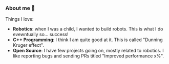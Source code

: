 ### About me 👋

Things I love:

- **Robotics**: when I was a child, I wanted to build robots. This is what I do evewntually so... success!
- **C++ Programming**: I think I am quite good at it. This is called "Dunning Kruger effect".
- **Open Source**: I have few projects going on, mostly related to robotics. I like reporting bugs and sending PRs titled "Improved performance x%".

